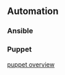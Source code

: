 ## Automation

### Ansible
### Puppet
[puppet overview](https://www.youtube.com/watch?v=llcjg1R0DdM)

